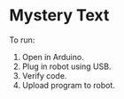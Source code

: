 # Mystery Text


To run:

1. Open in Arduino.
1. Plug in robot using USB.
1. Verify code.
1. Upload program to robot.
